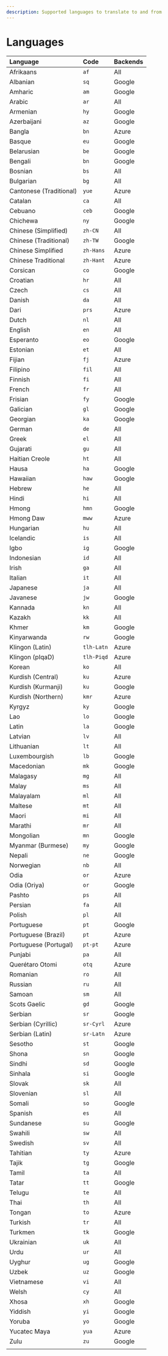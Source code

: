 ```yaml
---
description: Supported languages to translate to and from
---
```


# Languages

| Language | Code | Backends |
| :--- | :--- | :--- |
| Afrikaans | `af` | All |
| Albanian | `sq` | Google |
| Amharic | `am` | Google |
| Arabic | `ar` | All |
| Armenian | `hy` | Google |
| Azerbaijani | `az` | Google |
| Bangla | `bn` | Azure |
| Basque | `eu` | Google |
| Belarusian | `be` | Google |
| Bengali | `bn` | Google |
| Bosnian | `bs` | All |
| Bulgarian | `bg` | All |
| Cantonese (Traditional) | `yue` | Azure |
| Catalan | `ca` | All |
| Cebuano | `ceb` | Google |
| Chichewa | `ny` | Google |
| Chinese (Simplified) | `zh-CN` | All |
| Chinese (Traditional) | `zh-TW` | Google |
| Chinese Simplified | `zh-Hans` | Azure |
| Chinese Traditional | `zh-Hant` | Azure |
| Corsican | `co` | Google |
| Croatian | `hr` | All |
| Czech | `cs` | All |
| Danish | `da` | All |
| Dari | `prs` | Azure |
| Dutch | `nl` | All |
| English | `en` | All |
| Esperanto | `eo` | Google |
| Estonian | `et` | All |
| Fijian | `fj` | Azure |
| Filipino | `fil` | All |
| Finnish | `fi` | All |
| French | `fr` | All |
| Frisian | `fy` | Google |
| Galician | `gl` | Google |
| Georgian | `ka` | Google |
| German | `de` | All |
| Greek | `el` | All |
| Gujarati | `gu` | All |
| Haitian Creole | `ht` | All |
| Hausa | `ha` | Google |
| Hawaiian | `haw` | Google |
| Hebrew | `he` | All |
| Hindi | `hi` | All |
| Hmong | `hmn` | Google |
| Hmong Daw | `mww` | Azure |
| Hungarian | `hu` | All |
| Icelandic | `is` | All |
| Igbo | `ig` | Google |
| Indonesian | `id` | All |
| Irish | `ga` | All |
| Italian | `it` | All |
| Japanese | `ja` | All |
| Javanese | `jw` | Google |
| Kannada | `kn` | All |
| Kazakh | `kk` | All |
| Khmer | `km` | Google |
| Kinyarwanda | `rw` | Google |
| Klingon (Latin) | `tlh-Latn` | Azure |
| Klingon (pIqaD) | `tlh-Piqd` | Azure |
| Korean | `ko` | All |
| Kurdish (Central) | `ku` | Azure |
| Kurdish (Kurmanji) | `ku` | Google |
| Kurdish (Northern) | `kmr` | Azure |
| Kyrgyz | `ky` | Google |
| Lao | `lo` | Google |
| Latin | `la` | Google |
| Latvian | `lv` | All |
| Lithuanian | `lt` | All |
| Luxembourgish | `lb` | Google |
| Macedonian | `mk` | Google |
| Malagasy | `mg` | All |
| Malay | `ms` | All |
| Malayalam | `ml` | All |
| Maltese | `mt` | All |
| Maori | `mi` | All |
| Marathi | `mr` | All |
| Mongolian | `mn` | Google |
| Myanmar (Burmese) | `my` | Google |
| Nepali | `ne` | Google |
| Norwegian | `nb` | All |
| Odia | `or` | Azure |
| Odia (Oriya) | `or` | Google |
| Pashto | `ps` | All |
| Persian | `fa` | All |
| Polish | `pl` | All |
| Portuguese | `pt` | Google |
| Portuguese (Brazil) | `pt` | Azure |
| Portuguese (Portugal) | `pt-pt` | Azure |
| Punjabi | `pa` | All |
| Querétaro Otomi | `otq` | Azure |
| Romanian | `ro` | All |
| Russian | `ru` | All |
| Samoan | `sm` | All |
| Scots Gaelic | `gd` | Google |
| Serbian | `sr` | Google |
| Serbian (Cyrillic) | `sr-Cyrl` | Azure |
| Serbian (Latin) | `sr-Latn` | Azure |
| Sesotho | `st` | Google |
| Shona | `sn` | Google |
| Sindhi | `sd` | Google |
| Sinhala | `si` | Google |
| Slovak | `sk` | All |
| Slovenian | `sl` | All |
| Somali | `so` | Google |
| Spanish | `es` | All |
| Sundanese | `su` | Google |
| Swahili | `sw` | All |
| Swedish | `sv` | All |
| Tahitian | `ty` | Azure |
| Tajik | `tg` | Google |
| Tamil | `ta` | All |
| Tatar | `tt` | Google |
| Telugu | `te` | All |
| Thai | `th` | All |
| Tongan | `to` | Azure |
| Turkish | `tr` | All |
| Turkmen | `tk` | Google |
| Ukrainian | `uk` | All |
| Urdu | `ur` | All |
| Uyghur | `ug` | Google |
| Uzbek | `uz` | Google |
| Vietnamese | `vi` | All |
| Welsh | `cy` | All |
| Xhosa | `xh` | Google |
| Yiddish | `yi` | Google |
| Yoruba | `yo` | Google |
| Yucatec Maya | `yua` | Azure |
| Zulu | `zu` | Google |
|  |  |  |

